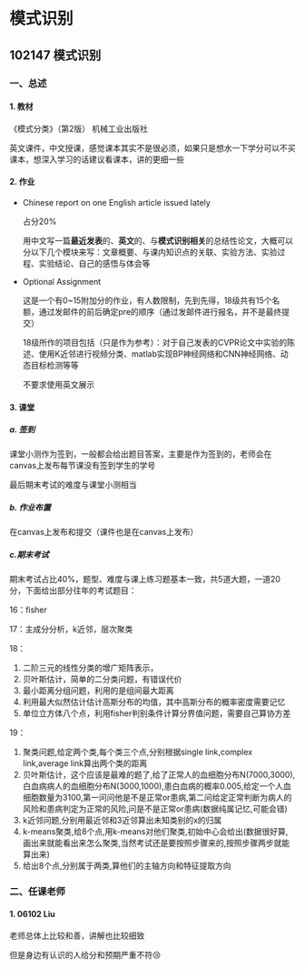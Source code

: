 # 模式识别

## 102147 模式识别

### 一、总述

#### 1. 教材

《模式分类》（第2版） 机械工业出版社 

英文课件，中文授课，感觉课本其实不是很必须，如果只是想水一下学分可以不买课本，想深入学习的话建议看课本，讲的更细一些

#### 2. 作业

- Chinese report on one English article issued lately

  占分20%

  用中文写一篇**最近发表**的、**英文**的、与**模式识别相关**的总结性论文，大概可以分以下几个模块来写：文章概要、与课内知识点的关联、实验方法、实验过程、实验结论、自己的感悟与体会等

- Optional Assignment

  这是一个有0~15附加分的作业，有人数限制，先到先得，18级共有15个名额，通过发邮件的前后确定pre的顺序（通过发邮件进行报名，并不是最终提交）

  18级所作的项目包括（只是作为参考）：对于自己发表的CVPR论文中实验的陈述、使用K近邻进行视频分类、matlab实现BP神经网络和CNN神经网络、动态目标检测等等

  不要求使用英文展示

#### 3. 课堂

##### a. 签到

课堂小测作为签到，一般都会给出题目答案，主要是作为签到的，老师会在canvas上发布每节课没有签到学生的学号

最后期末考试的难度与课堂小测相当

##### b. 作业布置

在canvas上发布和提交（课件也是在canvas上发布）

##### c.期末考试

期末考试占比40%，题型、难度与课上练习题基本一致，共5道大题，一道20分，下面给出部分往年的考试题目：

16：fisher

17：主成分分析，k近邻，层次聚类

18：

1. 二阶三元的线性分类的增广矩阵表示，
2. 贝叶斯估计，简单的二分类问题，有错误代价
3. 最小距离分组问题，利用的是组间最大距离
4. 利用最大似然估计估计高斯分布的均值，其中高斯分布的概率密度需要记忆
5. 单位立方体八个点，利用fisher判别条件计算分界值问题，需要自己算协方差

19：

1. 聚类问题,给定两个类,每个类三个点,分别根据single link,complex link,average link算出两个类的距离
2. 贝叶斯估计，这个应该是最难的题了,给了正常人的血细胞分布N(7000,3000),白血病病人的血细胞分布N(3000,1000),患白血病的概率0.005,给定一个人血细胞数量为3100,第一问问他是不是正常or患病,第二问给定正常判断为病人的风险和患病判定为正常的风险,问是不是正常or患病(数据纯属记忆,可能会错)
3. k近邻问题,分别用最近邻和3近邻算出未知类别的x的归属
4. k-means聚类,给8个点,用k-means对他们聚类,初始中心会给出(数据很好算,画出来就能看出来怎么聚类,当然考试还是要按照步骤来的,按照步骤两步就能算出来)
5. 给出8个点,分别属于两类,算他们的主轴方向和特征提取方向
### 二、任课老师

#### 1. 06102 Liu

老师总体上比较和善，讲解也比较细致

但是身边有认识的人给分和预期严重不符:cry: